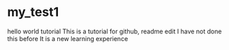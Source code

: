 # my_test1
hello world tutorial
This is a tutorial for github, readme edit
I have not done this before
It is a new learning experience
